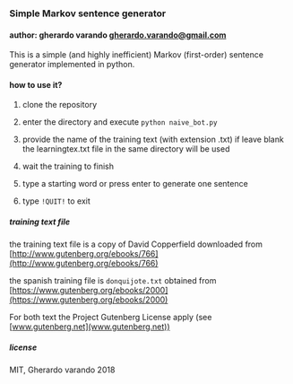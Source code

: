 ### Simple Markov sentence generator

#### author: gherardo varando <gherardo.varando@gmail.com>

This is a simple (and highly inefficient) Markov (first-order) sentence
generator implemented in python. 

#### how to use it?

1. clone the repository 

2. enter the directory and execute `python naive_bot.py` 

3. provide the name of the training text (with extension .txt) if leave blank
   the learningtex.txt file in the same directory will be used

4. wait the training to finish

5. type a starting word or press enter to generate one sentence

6. type `!QUIT!` to exit 

##### training text file

the training text file is a copy of David Copperfield downloaded from [http://www.gutenberg.org/ebooks/766](http://www.gutenberg.org/ebooks/766)

the spanish training file is `donquijote.txt` obtained from
[https://www.gutenberg.org/ebooks/2000](https://www.gutenberg.org/ebooks/2000) 

For both text the Project Gutenberg License apply (see
[www.gutenberg.net](www.gutenberg.net)) 

##### license 
MIT, Gherardo varando 2018

